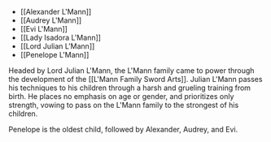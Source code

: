 - [[Alexander L'Mann]]
- [[Audrey L'Mann]]
- [[Evi L'Mann]]
- [[Lady Isadora L'Mann]]
- [[Lord Julian L'Mann]]
- [[Penelope L'Mann]]

Headed by Lord Julian L'Mann, the L'Mann family came to power through the development of the [[L'Mann Family Sword Arts]]. Julian L'Mann passes his techniques to his children through a harsh and grueling training from birth. He places no emphasis on age or gender, and prioritizes only strength, vowing to pass on the L'Mann family to the strongest of his children.

Penelope is the oldest child, followed by Alexander, Audrey, and Evi.